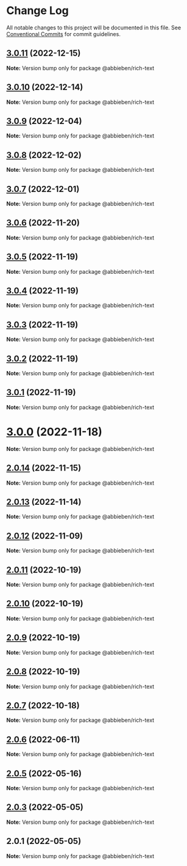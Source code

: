 # Change Log

All notable changes to this project will be documented in this file.
See [Conventional Commits](https://conventionalcommits.org) for commit guidelines.

## [3.0.11](https://github.com/abbieben07/rich-text/compare/v3.0.10...v3.0.11) (2022-12-15)

**Note:** Version bump only for package @abbieben/rich-text





## [3.0.10](https://github.com/abbieben07/rich-text/compare/v3.0.9...v3.0.10) (2022-12-14)

**Note:** Version bump only for package @abbieben/rich-text





## [3.0.9](https://github.com/abbieben07/rich-text/compare/v3.0.8...v3.0.9) (2022-12-04)

**Note:** Version bump only for package @abbieben/rich-text





## [3.0.8](https://github.com/abbieben07/rich-text/compare/v3.0.7...v3.0.8) (2022-12-02)

**Note:** Version bump only for package @abbieben/rich-text





## [3.0.7](https://github.com/abbieben07/rich-text/compare/v3.0.6...v3.0.7) (2022-12-01)

**Note:** Version bump only for package @abbieben/rich-text





## [3.0.6](https://github.com/abbieben07/rich-text/compare/v3.0.5...v3.0.6) (2022-11-20)

**Note:** Version bump only for package @abbieben/rich-text





## [3.0.5](https://github.com/abbieben07/rich-text/compare/v3.0.4...v3.0.5) (2022-11-19)

**Note:** Version bump only for package @abbieben/rich-text





## [3.0.4](https://github.com/abbieben07/rich-text/compare/v3.0.3...v3.0.4) (2022-11-19)

**Note:** Version bump only for package @abbieben/rich-text





## [3.0.3](https://github.com/abbieben07/rich-text/compare/v3.0.2...v3.0.3) (2022-11-19)

**Note:** Version bump only for package @abbieben/rich-text





## [3.0.2](https://github.com/abbieben07/rich-text/compare/v3.0.1...v3.0.2) (2022-11-19)

**Note:** Version bump only for package @abbieben/rich-text





## [3.0.1](https://github.com/abbieben07/rich-text/compare/v3.0.0...v3.0.1) (2022-11-19)

**Note:** Version bump only for package @abbieben/rich-text





# [3.0.0](https://github.com/abbieben07/rich-text/compare/v2.0.14...v3.0.0) (2022-11-18)

**Note:** Version bump only for package @abbieben/rich-text





## [2.0.14](https://github.com/abbieben07/rich-text/compare/v2.0.13...v2.0.14) (2022-11-15)

**Note:** Version bump only for package @abbieben/rich-text





## [2.0.13](https://github.com/abbieben07/rich-text/compare/v2.0.12...v2.0.13) (2022-11-14)

**Note:** Version bump only for package @abbieben/rich-text





## [2.0.12](https://github.com/abbieben07/rich-text/compare/v2.0.11...v2.0.12) (2022-11-09)

**Note:** Version bump only for package @abbieben/rich-text





## [2.0.11](https://github.com/abbieben07/rich-text/compare/v2.0.10...v2.0.11) (2022-10-19)

**Note:** Version bump only for package @abbieben/rich-text





## [2.0.10](https://github.com/abbieben07/rich-text/compare/v2.0.9...v2.0.10) (2022-10-19)

**Note:** Version bump only for package @abbieben/rich-text





## [2.0.9](https://github.com/abbieben07/rich-text/compare/v2.0.8...v2.0.9) (2022-10-19)

**Note:** Version bump only for package @abbieben/rich-text





## [2.0.8](https://github.com/abbieben07/rich-text/compare/v2.0.7...v2.0.8) (2022-10-19)

**Note:** Version bump only for package @abbieben/rich-text





## [2.0.7](https://github.com/abbieben07/rich-text/compare/v2.0.6...v2.0.7) (2022-10-18)

**Note:** Version bump only for package @abbieben/rich-text





## [2.0.6](https://github.com/abbieben07/rich-text/compare/v2.0.5...v2.0.6) (2022-06-11)

**Note:** Version bump only for package @abbieben/rich-text





## [2.0.5](https://github.com/abbieben07/rich-text/compare/v2.0.3...v2.0.5) (2022-05-16)

**Note:** Version bump only for package @abbieben/rich-text





## [2.0.3](https://github.com/abbieben07/rich-text/compare/v2.0.1...v2.0.3) (2022-05-05)

**Note:** Version bump only for package @abbieben/rich-text





## 2.0.1 (2022-05-05)

**Note:** Version bump only for package @abbieben/rich-text
